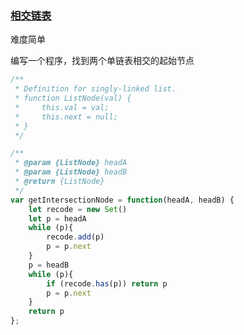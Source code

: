 ### [相交链表](https://leetcode-cn.com/problems/intersection-of-two-linked-lists/)

难度简单

编写一个程序，找到两个单链表相交的起始节点

```javascript
/**
 * Definition for singly-linked list.
 * function ListNode(val) {
 *     this.val = val;
 *     this.next = null;
 * }
 */

/**
 * @param {ListNode} headA
 * @param {ListNode} headB
 * @return {ListNode}
 */
var getIntersectionNode = function(headA, headB) {
    let recode = new Set()
    let p = headA
    while (p){
        recode.add(p)
        p = p.next
    }
    p = headB
    while (p){
        if (recode.has(p)) return p
        p = p.next
    }
    return p
};
```

